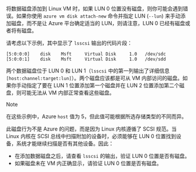 将数据磁盘添加到 Linux VM 时，如果 LUN 0 位置没有磁盘，则你可能会遇到错误。如果你使用 `azure vm disk attach-new` 命令并指定 LUN (`--lun`) 来手动添加磁盘，而不是让 Azure 平台确定适当的 LUN，则请注意，LUN 0 已经有磁盘或者将有磁盘。

请考虑以下示例，其中显示了 `lsscsi` 输出的代码片段：

```
[5:0:0:0]    disk    Msft     Virtual Disk     1.0   /dev/sdc 
[5:0:0:1]    disk    Msft     Virtual Disk     1.0   /dev/sdd 
```

两个数据磁盘位于 LUN 0 和 LUN 1（`lsscsi` 中的第一列输出了详细信息 `[host:channel:target:lun]`）。两个磁盘应该都是可从 VM 内部访问的磁盘。如果你手动指定了要在 LUN 1 位置添加第一个磁盘并在 LUN 2 位置添加第二个磁盘，则可能无法从 VM 内部正常查看这些磁盘。

> [!NOTE]
> 在这些示例中，Azure `host` 值为 5，但此值可能根据所选存储类型的不同而异。

此磁盘行为不是 Azure 的问题，而是因为 Linux 内核遵循了 SCSI 规范。当 Linux 内核在 SCSI 总线中扫描附加的设备时，必须能够在 LUN 0 位置找到设备，系统才能继续扫描是否有其他设备。因此：

- 在添加数据磁盘之后，请查看 `lsscsi` 的输出，验证 LUN 0 位置是否有磁盘。
- 如果磁盘未在 VM 内正确显示，请验证 LUN 0 位置是否有磁盘。

<!---HONumber=Mooncake_0829_2016-->